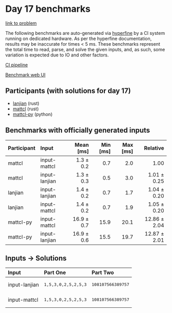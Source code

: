 # Day 17 benchmarks

[link to problem](https://adventofcode.com/2024/day/17)

The following benchmarks are auto-generated via
[hyperfine](https://github.com/sharkdp/hyperfine) by a CI system running on
dedicated hardware. As per the hyperfine documentation, results may be
inaccurate for times < 5 ms. These benchmarks represent the total time to read,
parse, and solve the given inputs, and, as such, some variation is expected due
to IO and other factors.

[CI pipeline](http://ci.papercode.net:8080/teams/main/pipelines/aoc2024)

[Benchmark web UI](https://aoc.ancalagon.black)


## Participants (with solutions for day 17)

- [lanjian](https://github.com/lanjian/aoc-2024) (rust)
- [mattcl](https://github.com/mattcl/aoc2024) (rust)
- [mattcl-py](https://github.com/mattcl/aoc2024-py) (python)


## Benchmarks with officially generated inputs

| Participant | Input | Mean [ms] | Min [ms] | Max [ms] | Relative |
|:---|:---|---:|---:|---:|---:|
| mattcl | input-mattcl | 1.3 ± 0.2 | 0.7 | 2.0 | 1.00 |
| mattcl | input-lanjian | 1.3 ± 0.3 | 0.5 | 3.0 | 1.01 ± 0.25 |
| lanjian | input-lanjian | 1.4 ± 0.2 | 0.7 | 1.7 | 1.04 ± 0.20 |
| lanjian | input-mattcl | 1.4 ± 0.2 | 0.7 | 1.9 | 1.05 ± 0.20 |
| mattcl-py | input-mattcl | 16.9 ± 0.7 | 15.9 | 20.1 | 12.86 ± 2.04 |
| mattcl-py | input-lanjian | 16.9 ± 0.6 | 15.5 | 19.7 | 12.87 ± 2.01 |


## Inputs -> Solutions

| Input | Part One | Part Two |
|:---|:---|:---|
|input-lanjian|<pre>1,5,3,0,2,5,2,5,3</pre>|<pre>108107566389757</pre>|
|input-mattcl|<pre>1,5,3,0,2,5,2,5,3</pre>|<pre>108107566389757</pre>|